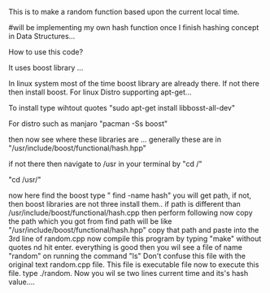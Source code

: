 

This is to make a random function based upon the current local time.

#will be implementing my own hash function once I finish hashing
concept in Data Structures...

How to use this code?

It uses boost library ...

In linux system most of the time boost library  are already there.
If not there then install boost.
For linux Distro supporting apt-get...

To install type wihtout quotes
   "sudo apt-get install libbosst-all-dev"
   
 For distro such as manjaro
     "pacman -Ss boost"
     
 then now see where these libraries are ...
 generally these are in "/usr/include/boost/functional/hash.hpp"
 
 if not there then navigate to /usr in your terminal by
 "cd /"
 
 "cd /usr/"
 
 now here find the boost type
 " find -name hash"
 you will get path, if not, then boost libraries are not three install them..
 if path is different than /usr/include/boost/functional/hash.cpp then perform following
 now copy the path which you got from find
 path will be like
      "/usr/include/boost/functional/hash.hpp"
      copy that path and paste into the 3rd line of random.cpp
      now compile this program by typing "make" without quotes nd hit enter.
      everything is good then you wil see a file of name "random" on running the command "ls"
     Don't confuse this file with the original text random.cpp file.
     This file is executable file now to execute this file.
     type ./random.
     Now you wil se two lines current time and its's hash value....



 